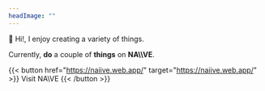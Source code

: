 ```yaml
---
headImage: ""
---
```


👋 Hi!, I enjoy creating a variety of things.

Currently, **do** a couple of **things** on **NA\\\VE**.

{{< button href="https://naiive.web.app/" target="https://naiive.web.app/" >}}
Visit NA\\VE
{{< /button >}}
